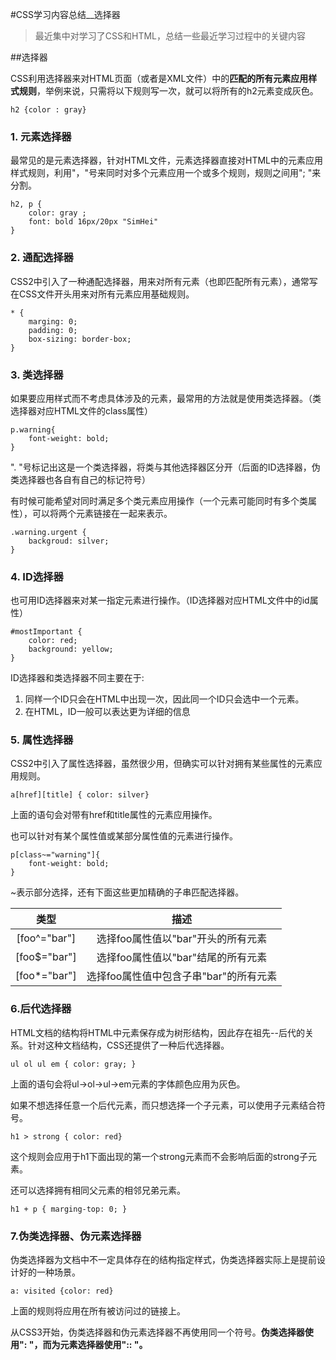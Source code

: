 #CSS学习内容总结__选择器

>最近集中对学习了CSS和HTML，总结一些最近学习过程中的关键内容

##选择器

CSS利用选择器来对HTML页面（或者是XML文件）中的**匹配的所有元素应用样式规则**，举例来说，只需将以下规则写一次，就可以将所有的h2元素变成灰色。

    h2 {color : gray}

### 1. 元素选择器

最常见的是元素选择器，针对HTML文件，元素选择器直接对HTML中的元素应用样式规则，利用"，"号来同时对多个元素应用一个或多个规则，规则之间用"; "来分割。

    h2, p { 
        color: gray ;
        font: bold 16px/20px "SimHei" 
    } 

### 2. 通配选择器

CSS2中引入了一种通配选择器，用来对所有元素（也即匹配所有元素），通常写在CSS文件开头用来对所有元素应用基础规则。

    * {
        marging: 0;
        padding: 0;
        box-sizing: border-box;
    }

###  3. 类选择器

如果要应用样式而不考虑具体涉及的元素，最常用的方法就是使用类选择器。（类选择器对应HTML文件的class属性）

    p.warning{
        font-weight: bold;
    }

". "号标记出这是一个类选择器，将类与其他选择器区分开（后面的ID选择器，伪类选择器也各自有自己的标记符号）

有时候可能希望对同时满足多个类元素应用操作（一个元素可能同时有多个类属性），可以将两个元素链接在一起来表示。

    .warning.urgent {
        backgroud: silver;
    }

### 4. ID选择器

也可用ID选择器来对某一指定元素进行操作。（ID选择器对应HTML文件中的id属性）

    #mostImportant {
        color: red;
        background: yellow;
    }

ID选择器和类选择器不同主要在于:

1. 同样一个ID只会在HTML中出现一次，因此同一个ID只会选中一个元素。
2. 在HTML，ID一般可以表达更为详细的信息

### 5. 属性选择器

CSS2中引入了属性选择器，虽然很少用，但确实可以针对拥有某些属性的元素应用规则。

    a[href][title] { color: silver}

上面的语句会对带有href和title属性的元素应用操作。

也可以针对有某个属性值或某部分属性值的元素进行操作。

    p[class~="warning"]{
        font-weight: bold;
    }

~表示部分选择，还有下面这些更加精确的子串匹配选择器。

| 类型      |描述      |
| :--------: | :---------: |
| [foo^="bar"] | 选择foo属性值以"bar"开头的所有元素|
|[foo$="bar"] | 选择foo属性值以"bar"结尾的所有元素 |
| [foo*="bar"] |选择foo属性值中包含子串"bar"的所有元素|

### 6.后代选择器

HTML文档的结构将HTML中元素保存成为树形结构，因此存在祖先--后代的关系。针对这种文档结构，CSS还提供了一种后代选择器。

    ul ol ul em { color: gray; }

上面的语句会将ul->ol->ul->em元素的字体颜色应用为灰色。

如果不想选择任意一个后代元素，而只想选择一个子元素，可以使用子元素结合符号。

    h1 > strong { color: red}

这个规则会应用于h1下面出现的第一个strong元素而不会影响后面的strong子元素。

还可以选择拥有相同父元素的相邻兄弟元素。
    
    h1 + p { marging-top: 0; }

### 7.伪类选择器、伪元素选择器

伪类选择器为文档中不一定具体存在的结构指定样式，伪类选择器实际上是提前设计好的一种场景。

    a: visited {color: red}

上面的规则将应用在所有被访问过的链接上。

从CSS3开始，伪类选择器和伪元素选择器不再使用同一个符号。**伪类选择器使用": "，而为元素选择器使用":: "。**

